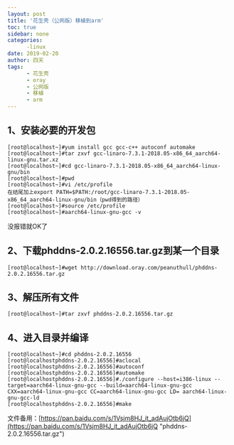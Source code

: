 ```yaml
---
layout: post
title: '花生壳（公网版）移植到arm'
toc: true
sidebar: none
categories:
      -linux
date: 2019-02-20
author: 四天
tags:
      - 花生壳
      - oray
      - 公网版
      - 移植
      - arm
---
```


## 1、安装必要的开发包   ##
<pre><code class="language-css">[root@localhost~]#yum install gcc gcc-c++ autoconf automake  
[root@localhost~]#tar zxvf gcc-linaro-7.3.1-2018.05-x86_64_aarch64-linux-gnu.tar.xz  
[root@localhost~]#cd gcc-linaro-7.3.1-2018.05-x86_64_aarch64-linux-gnu/bin  
[root@localhost~]#pwd  
[root@localhost~]#vi /etc/profile  
在结尾加上export PATH=$PATH:/root/gcc-linaro-7.3.1-2018.05-x86_64_aarch64-linux-gnu/bin（pwd得到的路径）  
[root@localhost~]#source /etc/profile  
[root@localhost~]#aarch64-linux-gnu-gcc -v</code></pre>
没报错就OK了

## 2、下载phddns-2.0.2.16556.tar.gz到某一个目录 ##
<pre><code class="language-css">[root@localhost~]#wget http://download.oray.com/peanuthull/phddns-2.0.2.16556.tar.gz</code></pre>

## 3、解压所有文件 ##
<pre><code class="language-css">[root@localhost~]#tar zxvf phddns-2.0.2.16556.tar.gz</code></pre>

## 4、进入目录并编译 ##
<pre><code class="language-css">[root@localhost~]#cd phddns-2.0.2.16556  
[root@localhostphddns-2.0.2.16556]#aclocal  
[root@localhostphddns-2.0.2.16556]#autoconf  
[root@localhostphddns-2.0.2.16556]#automake  
[root@localhostphddns-2.0.2.16556]#./configure --host=i386-linux --target=aarch64-linux-gnu-gcc --build=aarch64-linux-gnu-gcc CXX=aarch64-linux-gnu-gcc CC=aarch64-linux-gnu-gcc LD= aarch64-linux-gnu-gcc-ld  
[root@localhostphddns-2.0.2.16556]#make</code></pre>
文件备用：[https://pan.baidu.com/s/1Vsjm8HJ_it_adAujOtb6jQ](https://pan.baidu.com/s/1Vsjm8HJ_it_adAujOtb6jQ "phddns-2.0.2.16556.tar.gz")
